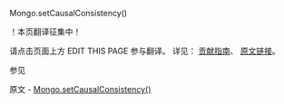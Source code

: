  Mongo.setCausalConsistency()

 ！本页翻译征集中！

请点击页面上方 EDIT THIS PAGE 参与翻译。
详见：
[贡献指南]( https://github.com/whaleal/MongoDB-Manual-zh/blob/master/CONTRIBUTING.md )、
[原文链接](  https://docs.mongodb.com/manual/reference/method/Mongo.setCausalConsistency/  )。

 参见

原文 - [Mongo.setCausalConsistency()]( https://docs.mongodb.com/manual/reference/method/Mongo.setCausalConsistency/ )

